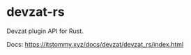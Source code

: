 # devzat-rs
Devzat plugin API for Rust.

Docs: https://itstommy.xyz/docs/devzat/devzat_rs/index.html
